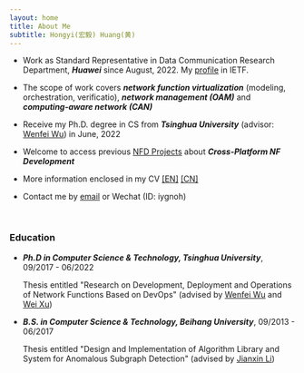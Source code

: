 ```yaml
---
layout: home
title: About Me 
subtitle: Hongyi(宏毅) Huang(黄)
---
```


* Work as Standard Representative in Data Communication Research Department, ***Huawei*** since August, 2022. My [profile](https://datatracker.ietf.org/person/Hongyi%20Huang) in IETF.

* The scope of work covers ***network function virtualization*** (modeling, orchestration, verificatio), ***network management (OAM)*** and ***computing-aware network (CAN)***

* Receive my Ph.D. degree in CS from ***Tsinghua University*** (advisor: [Wenfei Wu](https://wenfei-wu.github.io)) in June, 2022

* Welcome to access previous [NFD Projects](https://nfd.hongyi-huang.com) about ***Cross-Platform NF Development***

* More information enclosed in my CV [[EN]]({{https://hongyi-huang.github.io}}/files/resume_Hongyi_Huang.pdf) [[CN]]({{https://hongyi-huang.github.io}}/files/简历_黄宏毅.pdf)

* Contact me by [email](mailto:hhy.hongyi@outlook.com) or Wechat (ID: iygnoh)

<br/>

### **Education**

- ***Ph.D in Computer Science & Technology, Tsinghua University***, 09/2017 - 06/2022
  	
  Thesis entitled "Research on Development, Deployment and Operations of Network Functions Based on DevOps" (advised by [Wenfei Wu](https://wenfei-wu.github.io) and [Wei Xu](https://people.iiis.tsinghua.edu.cn/~weixu/))

- ***B.S. in Computer Science & Technology, Beihang University***, 09/2013 - 06/2017
  	
  Thesis entitled "Design and Implementation of Algorithm Library and System for Anomalous Subgraph Detection" (advised by [Jianxin Li](http://act.buaa.edu.cn/lijx/))

